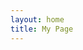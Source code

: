 ```yaml
---
layout: home
title: My Page
---
```


<Home />

<script setup>
import Home from '.vitepress/theme/Home.vue'
</script>

<style>
.VPHome {
  padding-bottom: 0 !important
}
</style>